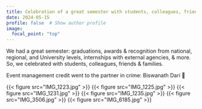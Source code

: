 ```yaml
---
title: Celebration of a great semester with students, colleagues, friends & families
date: 2024-05-15
profile: false  # Show author profile
image:
  focal_point: "top"
---
```

We had a great semester: graduations, awards & recognition from national, regional, and University levels, internships with external agencies, & more. So, we celebrated with students, colleagues, friends & families. 

Event management credit went to the partner in crime: Biswanath Dari 🙂

{{< figure src="IMG_1223.jpg" >}}
{{< figure src="IMG_1225.jpg" >}}
{{< figure src="IMG_1231.jpg" >}}
{{< figure src="IMG_1235.jpg" >}}
{{< figure src="IMG_3506.jpg" >}}
{{< figure src="IMG_6185.jpg" >}}
